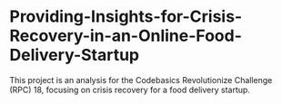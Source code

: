 # Providing-Insights-for-Crisis-Recovery-in-an-Online-Food-Delivery-Startup
 This project is an analysis for the Codebasics Revolutionize Challenge (RPC) 18, focusing on crisis recovery for a food delivery startup.
